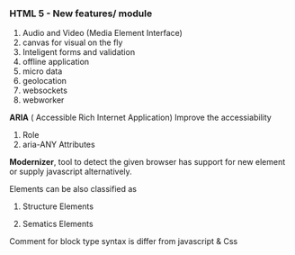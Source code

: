### HTML 5 - New features\/ module

1. Audio and Video \(Media Element Interface\)
2. canvas for visual on the fly
3. Inteligent forms and validation
4. offline application
5. micro data
6. geolocation
7. websockets
8. webworker

**ARIA** \( Accessible Rich Internet Application\)  Improve the accessiability
 1. Role
 2. aria-ANY Attributes

**Modernizer**, tool to detect the given browser has support for new element or supply javascript alternatively.

Elements can be also classified as

1. Structure Elements

2. Sematics Elements


Comment  for block type syntax is differ from javascript & Css


